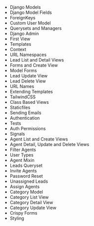 * Django Models
* Django Model Fields
* ForeignKeys
* Custom User Model
* Querysets and Managers
* Django Admin
* First View
* Templates
* Context
* URL Namespaces
* Lead List and Detail Views
* Forms and Create View
* Model Forms
* Lead Update View
* Lead Delete View
* URL Names
* Extending Templates
* TailwindCSS
* Class Based Views
* Staticfiles
* Sending Emails
* Authentication
* Tests
* Auth Permissions
* Signals
* Agent List and Create Views
* Agent Detail, Update and Delete Views
* Filter Agents
* User Types
* Agent Mixin
* Leads Queryset
* Invite Agents
* Password Reset
* Unassigned Leads
* Assign Agents
* Category Model
* Category List View
* Category Detail View
* Category Update View
* Crispy Forms
* Styling
